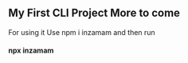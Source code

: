 ## My First CLI Project More to come

For using it
Use npm i inzamam
and then run

#### npx inzamam
